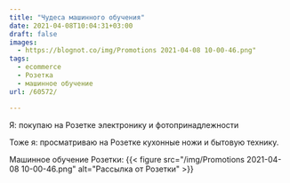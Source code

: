 ```yaml
---
title: "Чудеса машинного обучения"
date: 2021-04-08T10:04:31+03:00
draft: false
images:
  - https://blognot.co/img/Promotions 2021-04-08 10-00-46.png"
tags:
  - ecommerce
  - Розетка
  - машинное обучение
url: /60572/

---
```

Я: покупаю на Розетке электронику и фотопринадлежности

Тоже я: просматриваю на Розетке кухонные ножи и бытовую технику.

Машинное обучение Розетки:
{{< figure src="/img/Promotions 2021-04-08 10-00-46.png" alt="Рассылка от Розетки" >}}